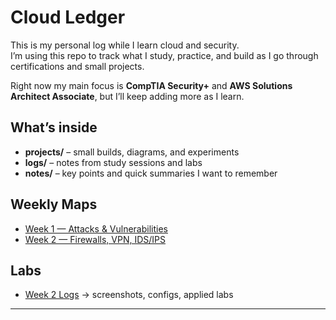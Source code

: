 # Cloud Ledger  

This is my personal log while I learn cloud and security.  
I’m using this repo to track what I study, practice, and build as I go through certifications and small projects.  

Right now my main focus is **CompTIA Security+** and **AWS Solutions Architect Associate**, but I’ll keep adding more as I learn.  

## What’s inside
- **projects/** – small builds, diagrams, and experiments  
- **logs/** – notes from study sessions and labs  
- **notes/** – key points and quick summaries I want to remember  

## Weekly Maps
- [Week 1 — Attacks & Vulnerabilities](notes/week1/README.md)  
- [Week 2 — Firewalls, VPN, IDS/IPS](notes/week2/README.md)

## Labs
- [Week 2 Logs](./logs/DVWA%20lab/) → screenshots, configs, applied labs

---


